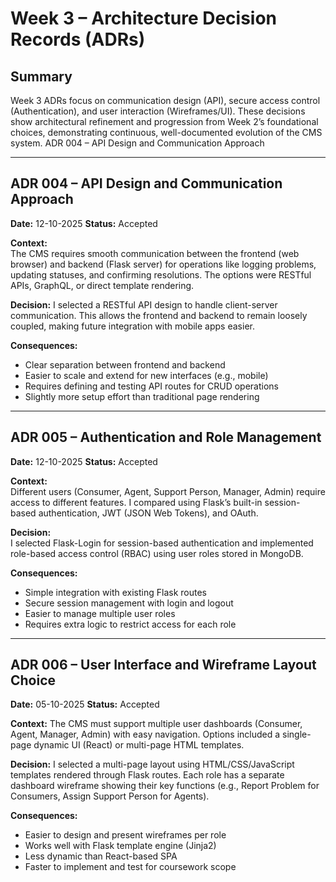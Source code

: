 # Week 3 – Architecture Decision Records (ADRs)
## Summary
Week 3 ADRs focus on communication design (API), secure access control (Authentication), and user interaction (Wireframes/UI). These decisions show architectural refinement and progression from Week 2’s foundational choices, demonstrating continuous, well-documented evolution of the CMS system.
ADR 004 – API Design and Communication Approach

---
## ADR 004 – API Design and Communication Approach

**Date:** 12-10-2025
**Status:** Accepted

**Context:**  
The CMS requires smooth communication between the frontend (web browser) and backend (Flask server) for operations like logging problems, updating statuses, and confirming resolutions. The options were RESTful APIs, GraphQL, or direct template rendering.

**Decision:**
I selected a RESTful API design to handle client-server communication. This allows the frontend and backend to remain loosely coupled, making future integration with mobile apps easier.

**Consequences:**  
  - Clear separation between frontend and backend
  - Easier to scale and extend for new interfaces (e.g., mobile)
  - Requires defining and testing API routes for CRUD operations
  - Slightly more setup effort than traditional page rendering

---

## ADR 005 – Authentication and Role Management

**Date:** 12-10-2025
**Status:** Accepted

**Context:**  
Different users (Consumer, Agent, Support Person, Manager, Admin) require access to different features. I compared using Flask’s built-in session-based authentication, JWT (JSON Web Tokens), and OAuth.

**Decision:**  
I selected Flask-Login for session-based authentication and implemented role-based access control (RBAC) using user roles stored in MongoDB.

**Consequences:** 
  - Simple integration with existing Flask routes
  - Secure session management with login and logout
  - Easier to manage multiple user roles
  - Requires extra logic to restrict access for each role

---

## ADR 006 – User Interface and Wireframe Layout Choice

**Date:** 05-10-2025
**Status:** Accepted

**Context:**
The CMS must support multiple user dashboards (Consumer, Agent, Manager, Admin) with easy navigation. Options included a single-page dynamic UI (React) or multi-page HTML templates.

**Decision:**
I selected a multi-page layout using HTML/CSS/JavaScript templates rendered through Flask routes. Each role has a separate dashboard wireframe showing their key functions (e.g., Report Problem for Consumers, Assign Support Person for Agents).

**Consequences:**
  - Easier to design and present wireframes per role
  - Works well with Flask template engine (Jinja2)
  - Less dynamic than React-based SPA
  - Faster to implement and test for coursework scope
